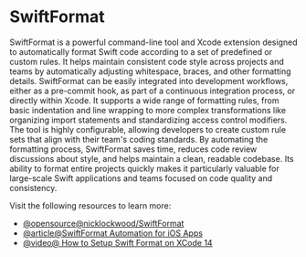 # SwiftFormat

SwiftFormat is a powerful command-line tool and Xcode extension designed to automatically format Swift code according to a set of predefined or custom rules. It helps maintain consistent code style across projects and teams by automatically adjusting whitespace, braces, and other formatting details. SwiftFormat can be easily integrated into development workflows, either as a pre-commit hook, as part of a continuous integration process, or directly within Xcode. It supports a wide range of formatting rules, from basic indentation and line wrapping to more complex transformations like organizing import statements and standardizing access control modifiers. The tool is highly configurable, allowing developers to create custom rule sets that align with their team's coding standards. By automating the formatting process, SwiftFormat saves time, reduces code review discussions about style, and helps maintain a clean, readable codebase. Its ability to format entire projects quickly makes it particularly valuable for large-scale Swift applications and teams focused on code quality and consistency.

Visit the following resources to learn more:

- [@opensource@nicklockwood/SwiftFormat](https://github.com/nicklockwood/SwiftFormat)
- [@article@SwiftFormat Automation for iOS Apps](https://medium.com/@pranav.kasetti/swiftformat-automation-for-ios-apps-42c91000a9af)
- [@video@ How to Setup Swift Format on XCode 14 ](https://www.youtube.com/watch?v=S7e_rp_ZRKY)